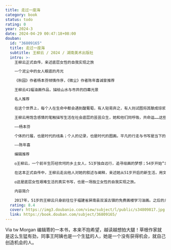 ```yaml
---
title: 走过一座海
category: book
status: todo
rating: 0
year: 2024-3
date: 2024-04-29 00:47:18+08:00
douban:
  id: "36809165"
  title: 走过一座海
  subtitle: 王柳云 / 2024 / 湖南美术出版社
  intro: >-
    王柳云正式自传，亲述底层女性的自我实现之旅

    一个泥尘中的女人眼底的月光

    《秋园》作者杨本芬倾情作序，《微尘》作者陈年喜诚挚推荐

    王柳云41幅油画作品，描绘山水与市井的四幕光景

    名人推荐

    在这个世界上，每个人在生命中都会遇到酸葡萄，有人轻易弃之，有人则试图将其酿成琼浆，即使不行，也要吃下去果腹，王女士就属于后者。

    王柳云用饱含感情的笔触描写生活在社会底层的芸芸众生，她和他们同呼吸，共命运……这些故事在我们的情感深处产生回响，引发共鸣，这也是这本书中一道亮丽的风景线。

    ——杨本芬

    个体的行履，也是时代的线条；个人的记录，也是时代的图画。平凡的行走与书写是当下的声音，也将成为历史的回响。

    ——陈年喜

    编辑推荐

    ◎王柳云，一个前半生历经坎坷的乡土女人，51岁独自远行，追寻绘画的梦想；54岁开始“北漂”，白天在写字楼里做保洁员，夜晚徜徉在丰富的精神世界，画画，写作。她的故事被多家主流媒体报道后，触动了许多人的心灵。

    在这本正式自传中，王柳云走出他人对她的叙述与阐释，亲述她从51岁开启的新生活，用文字和41幅画作，勾勒出一个泥尘中的女人眼底的月光。

    ◎这是底层女性艰难生活的真实书写，也是一场独立女性的自我实现之旅。

    内容简介

    2017年，51岁的王柳云只身前往位于福建省屏南县双溪古镇的免费画楼学习油画。之后的几年，她辗转于地处浙江省沿海的家、深圳市大芬油画村、河南省柘城县的官庄村等地，学画、打工、游历，还曾在乡村学校当美术老师。2020年，王柳云开始“北漂”，白天在写字楼里做保洁员，夜里在自己的一方天地里画画、写作。许多媒体都曾对她的故事进行叙述和阐释。本书是王柳云的自传作品，她走出媒体的叙事，以亲历者的视角讲述自己从51岁开始的新生活，既有在山水间的诗意漫游，也有对底层女性群像的真实刻画。此外，本书还收录了王柳云的41幅油画作品。
  rating: 8.4
  cover: https://img3.doubanio.com/view/subject/l/public/s34809817.jpg
  link: https://book.douban.com/subject/36809165/
---
```


Via tw Morgan 编辑寄的一本书，本来不抱希望，越读越想拍大腿！草根作家就是这么生猛有劲，同事王阿姨也是一个生猛的人，她是一个没有获得机会，就自己创造机会的人。
